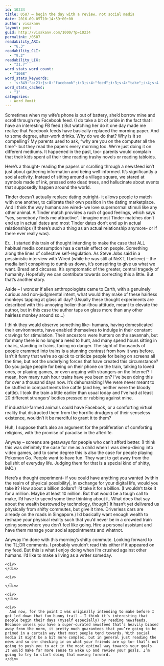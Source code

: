 ```yaml
---
id: 10234
title: 0587 – begin the day with a review, not social media
date: 2016-09-05T10:14:59+00:00
author: visakanv
layout: post
guid: http://visakanv.com/1000/?p=10234
permalink: /0587
readability_ARI:
  - "8.3"
readability_CLI:
  - "9.2"
readability_LIX:
  - "31.7"
word_stats_word_count:
  - "1068"
word_stats_keywords:
  - 's:349:"a:21:{s:8:"facebook";i:3;s:4:"feed";i:3;s:4:"take";i:4;s:4:"time";i:5;s:4:"just";i:3;s:7:"reading";i:5;s:7:"thought";i:4;s:6:"social";i:3;s:6:"tinder";i:4;s:6:"people";i:10;s:5:"think";i:4;s:6:"humans";i:3;s:4:"like";i:5;s:6:"actual";i:3;s:5:"train";i:4;s:4:"make";i:6;s:4:"case";i:4;s:5:"media";i:3;s:4:"want";i:4;s:6:"trains";i:3;s:5:"going";i:5;}";'
word_stats_cached:
  - "1"
categories:
  - Word Vomit
---
```

<div>
  <p>
    Sometimes when my wife&#8217;s phone is out of battery, she&#8217;d borrow mine and scroll through my Facebook feed. (I do take a bit of pride in the fact that I have an interesting FB feed.) But watching her do it one day made me realize that Facebook feeds have basically replaced the morning paper. And to some degree, after-work drinks. Why do we do that? Why is it so compelling? My parents used to ask, &#8220;why are you on the computer all the time&#8221;- but they read the papers every morning too. We&#8217;re just doing it on different mediums. It happened in the past, too- parents would complain that their kids spent all their time reading trashy novels or reading tabloids.
  </p>
  
  <p>
    Here&#8217;s a thought- reading the papers or scrolling through a newsfeed isn&#8217;t just about gathering information and being well informed. It&#8217;s significantly a social activity. Instead of sitting around a village square, we stared at symbols made of ink, pressed onto dead trees, and hallucinate about events that supposedly happen around the world.
  </p>
  
  <p>
    Tinder doesn&#8217;t actually replace dating outright- it allows people to match with one another, to calibrate their own position in the dating marketplace. And I think the way humans are wired- we love supernormal stimuli like any other animal. A Tinder match provides a rush of good feelings, which says &#8220;yes, somebody finds me attractive&#8221;. I imagine most Tinder matches don&#8217;t end up in actual dates and most Tinder dates don&#8217;t end up in actual relationships (if there&#8217;s such a thing as an actual relationship anymore- or if there ever really was).
  </p>
  
  <p>
    Er&#8230; I started this train of thought intending to make the case that ALL habitual media consumption has a certain effect on people. Something along the lines of collective self-regulation. As Steve Jobs said in a pessimistic interview with Wired (while he was still at NeXT, I believe) – the media isn&#8217;t conspiring to dumb us down, it&#8217;s conspiring to give us what we want. Bread and circuses. It&#8217;s symptomatic of the greater, central tragedy of humanity. Hopefully we can contribute towards correcting this a little. But that&#8217;s another story.
  </p>
  
  <p>
    Aside – I wonder if alien anthropologists came to Earth, with a genuinely curious and non-judgmental intent, what would they make of these hairless monkeys tapping at glass all day? (Usually these thought experiments are described with this annoying holier-than-thou attitude, meant to elevate the author, but in this case the author taps on glass more than any other hairless monkey around so&#8230;)
  </p>
  
  <p>
    I think they would observe something like- humans, having domesticated their environments, have enabled themselves to indulge in their constant cravings for stimulation. Their ancestors were hunters on the savannah, but for many there is no longer a need to hunt, and many spend hours sitting in chairs, standing in trains, facing no danger. The sight of thousands of people crammed into trains is a stunning contrast from how it was before. Isn&#8217;t it funny that we&#8217;re so quick to criticize people for being on screens all the time, but not the underlying forces that have created this circumstance? Do you judge people for being on their phone on the train, talking to loved ones, or playing games, or even arguing with strangers on the Internet? I mean, how many rush hour trains have you been on? I&#8217;ve been doing this for over a thousand days now. It&#8217;s dehumanizing! We were never meant to be stuffed in compartments like cattle (and hey, neither were the bloody cattle). I took the train a little earlier than usual today and I&#8217;ve had at least 20 different strangers&#8217; bodies pressed or rubbing against mine.
  </p>
  
  <p>
    If industrial-farmed animals could have Facebook, or a comforting virtual reality that distracted them from the horrific drudgery of their senseless existence, wouldn&#8217;t it be merciful to grant it to them?
  </p>
  
  <p>
    Huh, I suppose that&#8217;s also an argument for the proliferation of comforting religions, with the promise of paradise in the afterlife.
  </p>
  
  <p>
    Anyway – screens are getaways for people who can&#8217;t afford better. (I think this was definitely the case for me as a child when I was deep-diving into video games, and to some degree this is also the case for people playing Pokemon Go. People want to have fun. They want to get away from the bullshit of everyday life. Judging them for that is a special kind of shitty, IMO.)
  </p>
  
  <p>
    Here&#8217;s a thought experiment- if you could have anything you wanted (within the realm of physical possibility), in exchange for your digital life, would you take it? How about a billion dollars? I&#8217;d take it for a billion. (I wouldn&#8217;t take it for a million. Maybe at least 10 million. But that would be a tough call to make, I&#8217;d have to spend some time thinking about it. What does that say about the wealth bestowed by technology, though? It hasn&#8217;t yet delivered us physically from shifty commutes, but give it time. Driverless cars are already on the roads in Singapore.) I&#8217;d basically want enough wealth to reshape your physical reality such that you&#8217;d never be in a crowded train going somewhere you don&#8217;t feel like going. Hire a personal assistant and have them manage your social appointments and whatnot.
  </p>
</div>

<div>
</div>

<div>
  <div>
    <div>
      Anyway I&#8217;m done with this morning&#8217;s shitty commute. Looking forward to the TL;DR comments. I probably wouldn&#8217;t read this either if it appeared on my feed. But this is what I enjoy doing when I&#8217;m crushed against other humans. I&#8217;d like to make a living as a writer someday.
    </div>
    
    <div>
    </div>
    
    <div>
      _
    </div>
    
    <div>
    </div>
    
    <div>
      And now, for the point I was originally intending to make before I got led down that fun bunny trail – I think it’s interesting that people begin their days (myself especially) by reading newsfeeds. Because unless you have a super-curated newsfeed that’s heavily biased away from the norm, it pretty much guarantees that you’re going to be primed in a certain way that most people tend towards. With social media it might be a bit more complex, but in general just reading the news and so on– checking in on what your friends are up to– that’s not going to push you to act in the most optimal way towards your goals. It would make far more sense to wake up and review your goals. I’m going to try to start doing that moving forward.
    </div>
  </div>
</div>
